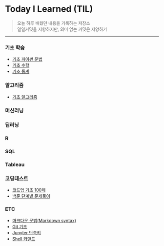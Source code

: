 
# Today I Learned (TIL)
>오늘 하루 배웠던 내용을 기록하는 저장소   
>일일커밋을 지향하지만, 의미 없는 커밋은 지양하기   
----------------------------------------------------------------------------------------------------------------------
### 기초 학습
- [기초 파이썬 문법](https://github.com/vive0508/TIL/blob/main/Python/grammar_basic.md)
- [기초 수학](https://github.com/vive0508/TIL/blob/main/Basic_Math/basic_math.md)
- [기초 통계](https://github.com/vive0508/TIL/tree/main/Basic_Statistics) 

### 알고리즘
- [기초 알고리즘](https://github.com/vive0508/TIL/blob/main/Algorithm/%EA%B8%B0%EC%B4%88%20%EC%95%8C%EA%B3%A0%EB%A6%AC%EC%A6%98/README.md)

### 머신러닝


### 딥러닝


### R

 
### SQL


### Tableau

 

### 코딩테스트
- [코드업 기초 100제](https://github.com/vive0508/TIL/tree/main/Coding_Test/%EC%BD%94%EB%93%9C%EC%97%85%20%EA%B8%B0%EC%B4%88%20100%EC%A0%9C)
- [백준 단계별 문제풀이](https://github.com/vive0508/TIL/tree/main/Coding_Test/%EB%B0%B1%EC%A4%80)

### ETC
- [마크다운 문법(Markdown syntax)](https://github.com/vive0508/TIL/blob/main/ETC/markdown_syntax.md)
- [Git 기초](https://github.com/vive0508/TIL/blob/main/ETC/git_basic.md)
- [Jupyter 단축키](https://github.com/vive0508/TIL/blob/main/ETC/jupyter_shortcut.md)
- [Shell 커맨드](https://github.com/vive0508/TIL/blob/main/ETC/shell_commands.md)
